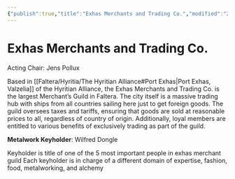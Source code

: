 ```yaml
---
{"publish":true,"title":"Exhas Merchants and Trading Co.","modified":"2025-06-29T13:46:48.916-07:00","cssclasses":""}
---
```




# Exhas Merchants and Trading Co.

Acting Chair: Jens Pollux

Based in [[Faltera/Hyritia/The Hyritian Alliance#Port Exhas\|Port Exhas, Valzelia]] of the Hyritian Alliance, the Exhas Merchants and Trading Co. is the largest Merchant’s Guild in Faltera. The city itself is a massive trading hub with ships from all countries sailing here just to get foreign goods. The guild oversees taxes and tariffs, ensuring that goods are sold at reasonable prices to all, regardless of country of origin. Additionally, loyal members are entitled to various benefits of exclusively trading as part of the guild.

**Metalwork Keyholder**: Wilfred Dongle

Keyholder is title of one of the 5 most important people in exhas merchant guild
Each keyholder is in charge of a different domain of expertise, fashion, food, metalworking, and alchemy
